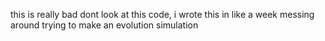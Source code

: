 this is really bad dont look at this code, i wrote this in like a week messing around trying to make an evolution simulation
